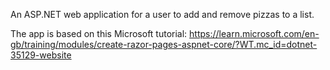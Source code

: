 An ASP.NET web application for a user to add and remove pizzas to a list.

The app is based on this Microsoft tutorial: https://learn.microsoft.com/en-gb/training/modules/create-razor-pages-aspnet-core/?WT.mc_id=dotnet-35129-website
